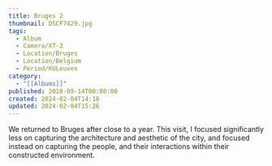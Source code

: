 ```yaml
---
title: Bruges 2
thumbnail: DSCF7429.jpg
tags:
  - Album
  - Camera/XT-2
  - Location/Bruges
  - Location/Belgium
  - Period/KULeuven
category:
  - "[[Albums]]"
published: 2018-09-14T00:00:00
created: 2024-02-04T14:18
updated: 2024-02-04T15:26
---
```

We returned to Bruges after close to a year. This visit, I focused significantly less on capturing the architecture and aesthetic of the city, and focused instead on capturing the people, and their interactions within their constructed environment.
